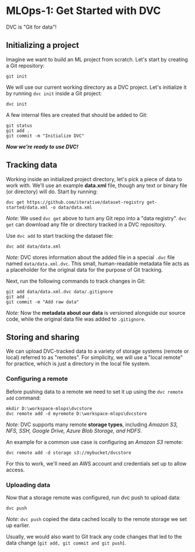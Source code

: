 # MLOps-1: Get Started with DVC

DVC is "Git for data"!

## Initializing a project
Imagine we want to build an ML project from scratch. Let's start by creating a Git repository:

```
git init
```

We will use our current working directory as a DVC project. Let's initialize it by running `dvc init` inside a Git project:

```
dvc init
```

A few internal files are created that should be added to Git:

```
git status
git add .
git commit -m "Initialize DVC"

```

**_Now we're ready to use DVC!_**

## Tracking data

Working inside an initialized project directory, let's pick a piece of data to work with. We'll use an example **data.xml** file, though any text or binary file (or directory) will do. Start by running:
```
dvc get https://github.com/iterative/dataset-registry get-started/data.xml -o data/data.xml
```

*Note:* We used `dvc get` above to turn any Git repo into a "data registry". `dvc get` can download any file or directory tracked in a DVC repository.

Use `dvc add` to start tracking the dataset file:
```
dvc add data/data.xml
```

*Note:* DVC stores information about the added file in a special `.dvc` file named `data/data.xml.dvc`. This small, human-readable metadata file acts as a placeholder for the original data for the purpose of Git tracking.

Next, run the following commands to track changes in Git:
```
git add data/data.xml.dvc data/.gitignore
git add .
git commit -m "Add raw data"
```

*Note:* Now the **metadata about our data** is versioned alongside our source code, while the original data file was added to `.gitignore`.

## Storing and sharing

We can upload DVC-tracked data to a variety of storage systems (remote or local) referred to as "remotes". For simplicity, we will use a "local remote" for practice, which is just a directory in the local file system.

### Configuring a remote

Before pushing data to a remote we need to set it up using the `dvc remote add` command:

```
mkdir D:\workspace-mlops\dvcstore
dvc remote add -d myremote D:\workspace-mlops\dvcstore
```

*Note:* DVC supports many remote **storage types**, including *Amazon S3, NFS, SSH, Google Drive, Azure Blob Storage, and HDFS*.

An example for a common use case is configuring an *Amazon S3* remote:
```
dvc remote add -d storage s3://mybucket/dvcstore
```
For this to work, we'll need an AWS account and credentials set up to allow access.

### Uploading data
Now that a storage remote was configured, run dvc push to upload data:
```
dvc push
```

*Note:* `dvc push` copied the data cached locally to the remote storage we set up earlier.

Usually, we would also want to Git track any code changes that led to the data change (`git add, git commit and git push`).



